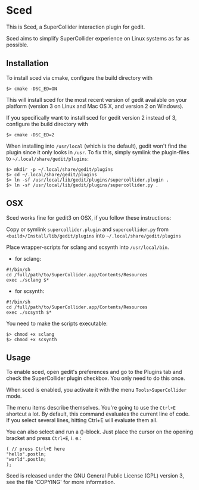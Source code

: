 Sced
====

This is Sced, a SuperCollider interaction plugin for gedit.

Sced aims to simplify SuperCollider experience on Linux systems as far as possible.


Installation
------------

To install sced via cmake, configure the build directory with
```
$> cmake -DSC_ED=ON
```

This will install sced for the most recent version of gedit available on your platform (version 3 on Linux and Mac OS X, and version 2 on Windows).

If you specifically want to install sced for gedit version 2 instead of 3,
configure the build directory with
```
$> cmake -DSC_ED=2
```

When installing into `/usr/local` (which is the default), gedit won't find
the plugin since it only looks in `/usr`. To fix this, simply symlink
the plugin-files to `~/.local/share/gedit/plugins`:

```
$> mkdir -p ~/.local/share/gedit/plugins
$> cd ~/.local/share/gedit/plugins
$> ln -sf /usr/local/lib/gedit/plugins/supercollider.plugin .
$> ln -sf /usr/local/lib/gedit/plugins/supercollider.py .
```


OSX
---

Sced works fine for gedit3 on OSX, if you follow these instructions:

Copy or symlink `supercollider.plugin` and `supercollider.py` from
`<build>/Install/lib/gedit/plugins` into `~/.local/share/gedit/plugins`

Place wrapper-scripts for sclang and scsynth into `/usr/local/bin`.

 - for sclang:

```
#!/bin/sh
cd /full/path/to/SuperCollider.app/Contents/Resources
exec ./sclang $*
```

 - for scsynth:

```
#!/bin/sh
cd /full/path/to/SuperCollider.app/Contents/Resources
exec ./scsynth $*
```

You need to make the scripts executable:

```
$> chmod +x sclang
$> chmod +x scsynth
```


Usage
-----

To enable sced, open gedit's preferences and go to the Plugins tab and
check the SuperCollider plugin checkbox. You only need to do this once.

When sced is enabled, you activate it with the menu `Tools>SuperCollider` mode.

The menu items describe themselves. You're going to use the `Ctrl+E` shortcut
a lot. By default, this command evaluates the current line of code. If you
select several lines, hitting Ctrl+E will evaluate them all.

You can also select and run a ()-block. Just place the cursor on the opening
bracket and press `Ctrl+E`, i. e.:

```
( // press Ctrl+E here
"hello".postln;
"world".postln;
);
```

Sced is released under the GNU General Public License (GPL) version 3, see
the file 'COPYING' for more information.